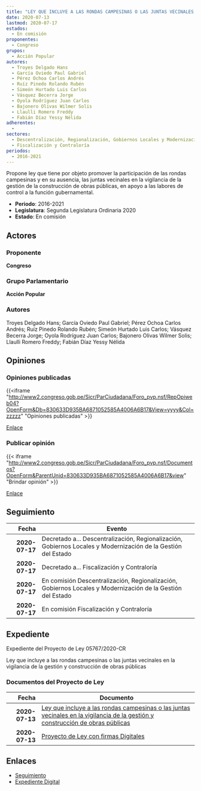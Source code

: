 ```yaml
---
title: "LEY QUE INCLUYE A LAS RONDAS CAMPESINAS O LAS JUNTAS VECINALES EN EL CONTROL Y LA VIGILANCIA DE LA GESTIÓN Y CONSTRUCCIÓN DE OBRAS PÚBLICAS"
date: 2020-07-13
lastmod: 2020-07-17
estados: 
  - En comisión
proponentes: 
  - Congreso
grupos: 
  - Acción Popular
autores: 
  - Troyes Delgado Hans
  - García Oviedo Paul Gabriel
  - Pérez Ochoa Carlos Andrés
  - Ruíz Pinedo Rolando Rubén
  - Simeón Hurtado Luis Carlos
  - Vásquez Becerra Jorge
  - Oyola Rodríguez Juan Carlos
  - Bajonero Olivas Wilmer Solis
  - Llaulli Romero Freddy
  - Fabián Díaz Yessy Nélida
adherentes: 
  - 
sectores: 
  - Descentralización, Regionalización, Gobiernos Locales y Modernización de la Gestión del Estado
  - Fiscalización y Contraloría
periodos: 
  - 2016-2021
---
```


Propone ley que tiene por objeto promover la participación de las rondas campesinas y en su ausencia, las juntas vecinales en la vigilancia de la gestión de la construcción de obras públicas, en apoyo a las labores de control a la función gubernamental.

- **Periodo**: 2016-2021
- **Legislatura**: Segunda Legislatura Ordinaria 2020
- **Estado**: En comisión

## Actores

### Proponente

**Congreso**

### Grupo Parlamentario

**Acción Popular**

### Autores

Troyes Delgado Hans; García Oviedo Paul Gabriel; Pérez Ochoa Carlos Andrés; Ruíz Pinedo Rolando Rubén; Simeón Hurtado Luis Carlos; Vásquez Becerra Jorge; Oyola Rodríguez Juan Carlos; Bajonero Olivas Wilmer Solis; Llaulli Romero Freddy; Fabián Díaz Yessy Nélida


## Opiniones

### Opiniones publicadas

{{<iframe "http://www2.congreso.gob.pe/Sicr/ParCiudadana/Foro_pvp.nsf/RepOpiweb04?OpenForm&Db=830633D935BA6871052585A4006A6B17&View=yyyy&Col=zzzzz" "Opiniones publicadas" >}}

[Enlace](http://www2.congreso.gob.pe/Sicr/ParCiudadana/Foro_pvp.nsf/RepOpiweb04?OpenForm&Db=830633D935BA6871052585A4006A6B17&View=yyyy&Col=zzzzz)
### Publicar opinión

{{< iframe "http://www2.congreso.gob.pe/Sicr/ParCiudadana/Foro_pvp.nsf/Documentos?OpenForm&ParentUnid=830633D935BA6871052585A4006A6B17&view" "Brindar opinión" >}}

[Enlace](http://www2.congreso.gob.pe/Sicr/ParCiudadana/Foro_pvp.nsf/Documentos?OpenForm&ParentUnid=830633D935BA6871052585A4006A6B17&view)

## Seguimiento

| Fecha | Evento |
|------:|--------|
| **2020-07-17** | Decretado a... Descentralización, Regionalización, Gobiernos Locales y Modernización de la Gestión del Estado|
| **2020-07-17** | Decretado a... Fiscalización y Contraloría|
| **2020-07-17** | En comisión Descentralización, Regionalización, Gobiernos Locales y Modernización de la Gestión del Estado|
| **2020-07-17** | En comisión Fiscalización y Contraloría|


## Expediente

Expediente del Proyecto de Ley 05767/2020-CR

Ley que incluye a las rondas campesinas o las juntas vecinales en la vigilancia de la gestión y construcción de obras públicas


### Documentos del Proyecto de Ley

| Fecha | Documento |
|------:|--------|
| **2020-07-13** | [Ley que incluye a las rondas campesinas o las juntas vecinales en la vigilancia de la gestión y construcción de obras públicas](http://www.leyes.congreso.gob.pe/Documentos/2016_2021/Proyectos_de_Ley_y_de_Resoluciones_Legislativas/PL05767-20200713.pdf) |
| **2020-07-13** | [Proyecto de Ley con firmas Digitales](http://www.leyes.congreso.gob.pe/Documentos/2016_2021/Proyectos_de_Ley_y_de_Resoluciones_Legislativas/Proyectos_Firmas_digitales/PL05767.pdf) |

## Enlaces 

- [Seguimiento](http://www2.congreso.gob.pe/Sicr/TraDocEstProc/CLProLey2016.nsf/f7fff46988ca05b1052578e100829cc7/a0ba4db80af9620b052585a4007d5b3c?OpenDocument)
- [Expediente Digital](http://www2.congreso.gob.pe/Sicr/TraDocEstProc/CLProLey2016.nsf/f7fff46988ca05b1052578e100829cc7/a0ba4db80af9620b052585a4007d5b3c?OpenDocument&Click=05257FB7005EB655.eb71d0cf91d8294e05256cdf006b5706/$Body/0.1C6C)
